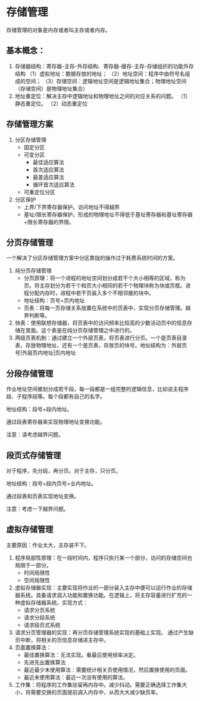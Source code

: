 # 存储管理
存储管理的对象是内存或者叫主存或者内存。

## 基本概念：
1. 存储器结构：寄存器-主存-外存结构、寄存器-缓存-主存-存储组织的功能外存结构
   （1）虚拟地址：数据存放的地址；
   （2）地址空间：程序中由符号名组成的空间；
   （3）存储空间：逻辑地址空间是逻辑地址集合；物理地址空间（存储空间）是物理地址集合）
2. 地址重定位：解决主存中逻辑地址和物理地址之间的对应关系的问题。
   （1）静态重定位。
   （2）动态重定位

## 存储管理方案
1. 分区存储管理
   - 固定分区
   - 可变分区
     - 最佳适应算法
     - 首次适应算法
     - 最差适应算法
     - 循环首次适应算法
   - 可重定位分区
2. 分区保护
   - 上界/下界寄存器保护。访问地址不得越界
   - 基址/限长寄存器保护。形成的物理地址不得低于基址寄存器和基址寄存器+限长寄存器的界限。

## 分页存储管理
一个解决了分区存储管理方案中分区靠拢的操作过于耗费系统时间的方案。

1. 纯分页存储管理
   - 分页原理：将一个进程的地址空间划分成若干个大小相等的区域，称为页。将主存划分为若干个和页大小相同的若干个物理块称为块或页框。进程分配内存时，进程中若干页装入多个不相邻接的块中。
   - 地址结构：页号+页内地址
   - 页表：将每一页存储关系放置在系统中的页表中，实现分页存储管理。越界判断等。
2. 快表：使用联想存储器，将页表中的访问频率比较高的少数活动页中的信息存储在里面。这个表是在纯分页存储管理之中进行的。
3. 两级页表机制：通过建立一个外层页表，将页表进行分页。一个是页表目录表，存放物理地址，还有一个是页表，存放页的块号。地址结构为：外层页号|外层页内地址|页内地址
## 分段存储管理
作业地址空间被划分成若干段，每一段都是一组完整的逻辑信息，比如说主程序段、子程序段等。每个段都有自己的名字。

地址结构：段号+段内地址。

通过段表寄存器来实现物理地址变换功能。

注意：请考虑越界问题。

## 段页式存储管理
对于程序，先分段，再分页。对于主存，只分页。

地址结构：段号+段内页号+业内地址。

通过段表和页表实现地址变换。

注意：考虑一下越界问题。

## 虚拟存储管理
主要原因：作业太大，主存装不下。
1. 程序局部性原理：在一段时间内，程序只执行某一个部分，访问的存储空间也局限于一部分。
   - 时间局限性
   - 空间局限性
2. 虚拟存储器实现：主要实现将作业的一部分装入主存中便可以运行作业的存储器系统。具备请求调入功能和置换功能。在逻辑上，将主存容量进行扩充的一种虚拟存储器系统。实现方式：
   - 请求分页系统
   - 请求分段系统
   - 请求段页式系统
3. 请求分页管理器的实现：再分页存储管理系统实现的基础上实现。
   通过产生缺页中断，将相关的页信息存储进主存中。
4. 页面置换算法：
   - 最佳置换算法：无法实现。看最后使用频率决定。
   - 先进先出置换算法
   - 最近最少未使用算法：需要统计相关页使用情况，然后置换使用的页面。
   - 最近未使用算法：最近一次没有使用的算法。
5. 工作集：将程序的工作集驻留再内存中。减少抖动。需要正确选择工作集大小，将需要交换的页面提前调入内存中，从而大大减少缺页率。